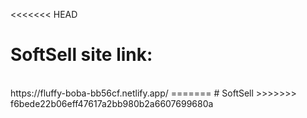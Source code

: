 <<<<<<< HEAD
# SoftSell site link:
<br>
https://fluffy-boba-bb56cf.netlify.app/
=======
# SoftSell
>>>>>>> f6bede22b06eff47617a2bb980b2a6607699680a
